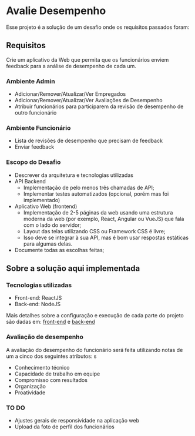# Avalie Desempenho

Esse projeto é a solução de um desafio onde os requisitos passados foram:

## Requisitos

Crie um aplicativo da Web que permita que os funcionários enviem feedback para a análise de desempenho de cada um.

### Ambiente Admin

- Adicionar/Remover/Atualizar/Ver Empregados
- Adicionar/Remover/Atualizar/Ver Avaliações de Desempenho
- Atribuir funcionários para participarem da revisão de desempenho de outro funcionário

### Ambiente Funcionário

- Lista de revisões de desempenho que precisam de feedback
- Enviar feedback

### Escopo do Desafio

- Descrever da arquitetura e tecnologias utilizadas
- API Backend
  - Implementação de pelo menos três chamadas de API;
  - Implementar testes automatizados (opcional, porém mas foi implementado)
- Aplicativo Web (frontend)
  - Implementação de 2-5 páginas da web usando uma estrutura moderna da web (por exemplo, React, Angular ou VueJS) que fala com o lado do servidor;
  - Layout das telas utilizando CSS ou Framework CSS é livre;
  - Isso deve se integrar à sua API, mas é bom usar respostas estáticas para algumas delas.
- Documente todas as escolhas feitas;

## Sobre a solução aqui implementada

### Tecnologias utilizadas

- Front-end: ReactJS
- Back-end: NodeJS

Mais detalhes sobre a configuração e execução de cada parte do projeto são dadas em: [front-end](./web/README.md) e [back-end](./server/README.md)

### Avaliação de desempenho

A avaliação do desempenho do funcionário será feita utilizando notas de um a cinco dos seguintes atributos:
s

- Conhecimento técnico
- Capacidade de trabalho em equipe
- Compromisso com resultados
- Organização
- Proatividade

### TO DO

- Ajustes gerais de responsividade na aplicação web
- Upload da foto de perfil dos funcionários
